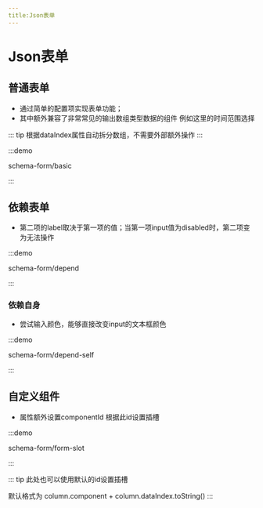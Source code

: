 ```yaml
---
title:Json表单
---
```


# Json表单

## 普通表单

- 通过简单的配置项实现表单功能；
- 其中额外兼容了非常常见的输出数组类型数据的组件 例如这里的时间范围选择

::: tip
根据dataIndex属性自动拆分数组，不需要外部额外操作
:::

:::demo

schema-form/basic

:::

## 依赖表单

- 第二项的label取决于第一项的值；当第一项input值为disabled时，第二项变为无法操作

:::demo

schema-form/depend

:::

### 依赖自身

- 尝试输入颜色，能够直接改变input的文本框颜色

:::demo

schema-form/depend-self

:::

## 自定义组件

- 属性额外设置componentId 根据此id设置插槽

:::demo

schema-form/form-slot

:::

::: tip
此处也可以使用默认的id设置插槽

默认格式为 column.component + column.dataIndex.toString()
:::
